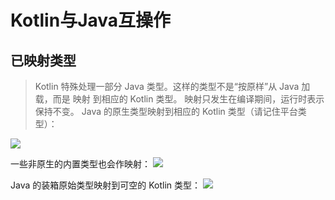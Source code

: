# Kotlin与Java互操作

## 已映射类型

> Kotlin 特殊处理一部分 Java 类型。这样的类型不是“按原样”从 Java 加载，而是 映射 到相应的 Kotlin 类型。 映射只发生在编译期间，运行时表示保持不变。 Java 的原生类型映射到相应的 Kotlin 类型（请记住平台类型）：

![](http://olg7c0d2n.bkt.clouddn.com/18-1-24/57383025.jpg)

一些非原生的内置类型也会作映射：
![](http://olg7c0d2n.bkt.clouddn.com/18-1-24/89378811.jpg)

Java 的装箱原始类型映射到可空的 Kotlin 类型：
![](http://olg7c0d2n.bkt.clouddn.com/18-1-24/98671289.jpg)

